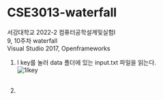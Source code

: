 # CSE3013-waterfall
서강대학교 2022-2 컴퓨터공학설계및실험I<br/>
9, 10주차 waterfall<br/>
Visual Studio 2017, Openframeworks<br/>

1. l key를 눌러 data 폴더에 있는 input.txt 파일을 읽는다.<br/>
![1lkey](https://user-images.githubusercontent.com/107031994/220850811-95ac1da6-5068-4209-a5e5-233cd92f9429.png)<br/><br/>

2. 

